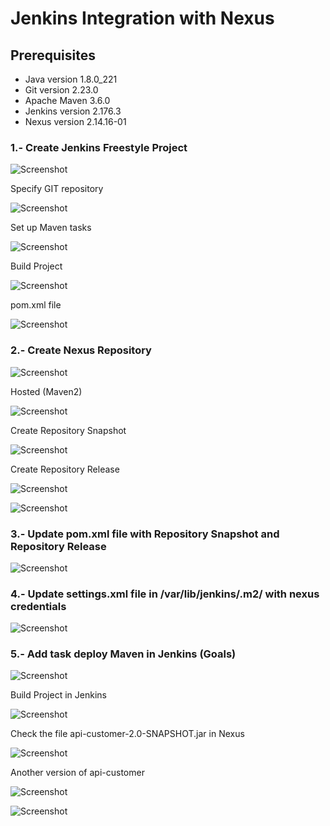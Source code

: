 # Jenkins Integration with Nexus

## Prerequisites
* Java version 1.8.0_221
* Git version 2.23.0
* Apache Maven 3.6.0
* Jenkins version 2.176.3
* Nexus version 2.14.16-01

### 1.- Create Jenkins Freestyle Project 

![Screenshot](prtsc/Jenkins-Nexus-1.png)

Specify GIT repository

![Screenshot](prtsc/Jenkins-Nexus-1.1.png)

Set up Maven tasks

![Screenshot](prtsc/Jenkins-Nexus-1.2.png)

Build Project

![Screenshot](prtsc/Jenkins-Nexus-1.3.png)

pom.xml file

![Screenshot](prtsc/Jenkins-Nexus-1.4.png)

### 2.- Create Nexus Repository 

![Screenshot](prtsc/Jenkins-Nexus-2.png)

Hosted (Maven2)

![Screenshot](prtsc/Jenkins-Nexus-2.1.png)

Create Repository Snapshot

![Screenshot](prtsc/Jenkins-Nexus-2.2.png)

Create Repository Release

![Screenshot](prtsc/Jenkins-Nexus-2.3.png)

![Screenshot](prtsc/Jenkins-Nexus-2.4.png)

### 3.- Update pom.xml file with Repository Snapshot and Repository Release

![Screenshot](prtsc/Jenkins-Nexus-3.png)

### 4.- Update settings.xml file in /var/lib/jenkins/.m2/ with nexus credentials

![Screenshot](prtsc/Jenkins-Nexus-4.png)

### 5.- Add task deploy Maven in Jenkins (Goals)

![Screenshot](prtsc/Jenkins-Nexus-5.png)

Build Project in Jenkins

![Screenshot](prtsc/Jenkins-Nexus-5.1.png)

Check the file api-customer-2.0-SNAPSHOT.jar in Nexus

![Screenshot](prtsc/Jenkins-Nexus-5.2.png)

Another version of api-customer

![Screenshot](prtsc/Jenkins-Nexus-5.3.png)

![Screenshot](prtsc/Jenkins-Nexus-5.4.png)






















